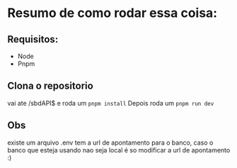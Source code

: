 # Resumo de como rodar essa coisa:

## Requisitos:

- Node
- Pnpm 

## Clona o repositorio

vai ate /sbdAPI$ e roda um `pnpm install`
Depois roda um `pnpm run dev`

## Obs

existe um arquivo .env tem a url de apontamento para o banco, caso o banco que esteja usando nao seja local é so modificar a url de apontamento :)
